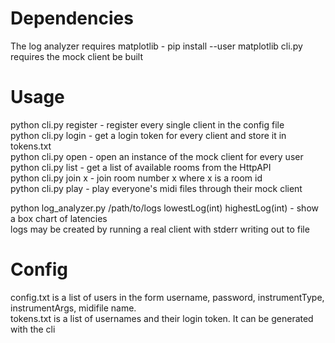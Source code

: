 # Dependencies
The log analyzer requires matplotlib - pip install --user matplotlib
cli.py requires the mock client be built

# Usage
python cli.py register - register every single client in the config file  
python cli.py login - get a login token for every client and store it in tokens.txt  
python cli.py open - open an instance of the mock client for every user  
python cli.py list - get a list of available rooms from the HttpAPI  
python cli.py join x - join room number x where x is a room id  
python cli.py play - play everyone's midi files through their mock client  

python log\_analyzer.py /path/to/logs lowestLog(int) highestLog(int) - show a box chart of latencies  
logs may be created by running a real client with stderr writing out to file  

# Config
config.txt is a list of users in the form username, password, instrumentType, instrumentArgs, midifile name.  
tokens.txt is a list of usernames and their login token. It can be generated with the cli

